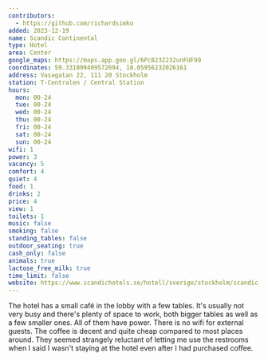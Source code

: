 ```yaml
---
contributors:
  - https://github.com/richardsimko
added: 2023-12-19
name: Scandic Continental
type: Hotel
area: Center
google_maps: https://maps.app.goo.gl/6Pc823Z232unFUF99
coordinates: 59.331099499572694, 18.05956232026161
address: Vasagatan 22, 111 20 Stockholm
station: T-Centralen / Central Station
hours:
  mon: 00-24
  tue: 00-24
  wed: 00-24
  thu: 00-24
  fri: 00-24
  sat: 00-24
  sun: 00-24
wifi: 1
power: 3
vacancy: 5
comfort: 4
quiet: 4
food: 1
drinks: 2
price: 4
view: 1
toilets: 1
music: false
smoking: false
standing_tables: false
outdoor_seating: true
cash_only: false
animals: true
lactose_free_milk: true
time_limit: false
website: https://www.scandichotels.se/hotell/sverige/stockholm/scandic-continental
---
```


The hotel has a small café in the lobby with a few tables. It's usually not very busy and there's plenty of space to work, both bigger tables as well as a few smaller ones. All of them have power. There is no wifi for external guests. The coffee is decent and quite cheap compared to most places around. They seemed strangely reluctant of letting me use the restrooms when I said I wasn't staying at the hotel even after I had purchased coffee.
